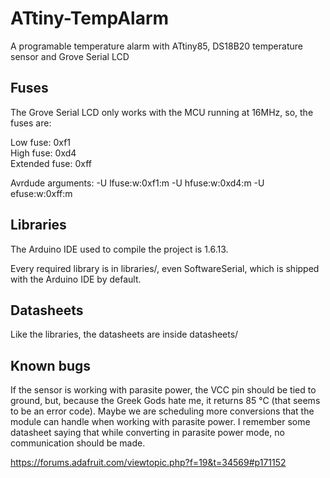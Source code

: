 # ATtiny-TempAlarm
A programable temperature alarm with ATtiny85, DS18B20 temperature sensor and Grove Serial LCD

## Fuses

The Grove Serial LCD only works with the MCU running at 16MHz, so, the fuses are: 

Low fuse: 0xf1  
High fuse: 0xd4  
Extended fuse: 0xff  

Avrdude arguments: -U lfuse:w:0xf1:m -U hfuse:w:0xd4:m -U efuse:w:0xff:m

## Libraries

The Arduino IDE used to compile the project is 1.6.13. 

Every required library is in libraries/, even SoftwareSerial, which is shipped with the Arduino IDE by default. 

## Datasheets

Like the libraries, the datasheets are inside datasheets/

## Known bugs
If the sensor is working with parasite power, the VCC pin should be tied to ground, but, because the Greek Gods hate me, it returns 85 °C (that seems to be an error code). 
Maybe we are scheduling more conversions that the module can handle when working with parasite power. I remember some datasheet saying that while converting in parasite power mode, no communication should be made. 

https://forums.adafruit.com/viewtopic.php?f=19&t=34569#p171152
